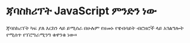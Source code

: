 # ጃባስክሪፕት JavaScript ምንድን ነው

ጃባስክሪፕት ካፍ ያለ እርከን ላይ ይሚሰራ በሁሉም የዘመኑ የዌብሳይት ብሮዘሮች ላይ አገልግሎት የሚሰጥ የፕሮግራሚንግ ቁዋንቁ ነው።
